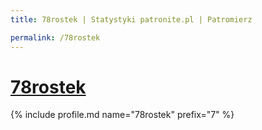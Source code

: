 ```yaml
---
title: 78rostek | Statystyki patronite.pl | Patromierz

permalink: /78rostek
---
```


# [78rostek](https://patronite.pl/78rostek)

{% include profile.md name="78rostek" prefix="7" %}
